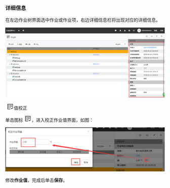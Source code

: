### 详细信息
在左边作业树界面选中作业或作业项，右边详细信息栏将出现对应的详细信息。

![](./images/详细信息1.png)

![](./images/图标23.png)值校正

单击图标![](./images/图标23.png)，进入校正作业值界面，如图：

![](./images/详细信息2.png)

修改**作业值**，完成后单击**保存**。
